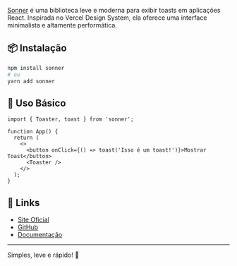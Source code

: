 [Sonner](https://sonner.emilkowalski.dev/) é uma biblioteca leve e moderna para exibir toasts em aplicações React. Inspirada no Vercel Design System, ela oferece uma interface minimalista e altamente performática.

## 📦 Instalação

```sh
npm install sonner
# ou
yarn add sonner
```

## 🚀 Uso Básico

```tsx
import { Toaster, toast } from 'sonner';

function App() {
  return (
    <>
      <button onClick={() => toast('Isso é um toast!')}>Mostrar Toast</button>
      <Toaster />
    </>
  );
}
```

## 🔗 Links

- [Site Oficial](https://sonner.emilkowalski.dev/)
- [GitHub](https://github.com/emilkowalski/sonner)
- [Documentação](https://sonner.emilkowalski.dev/docs)

---

Simples, leve e rápido! 🚀